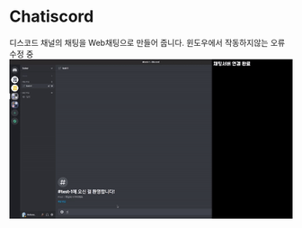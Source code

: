 # Chatiscord
디스코드 채널의 채팅을 Web채팅으로 만들어 줍니다.
윈도우에서 작동하지않는 오류 수정 중
\
![example](https://raw.githubusercontent.com/Hollume/Chatiscord/master/example.gif?raw=true)
